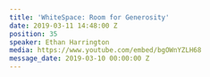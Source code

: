 ```yaml
---
title: 'WhiteSpace: Room for Generosity'
date: 2019-03-11 14:48:00 Z
position: 35
speaker: Ethan Harrington
media: https://www.youtube.com/embed/bgOWnYZLH68
message_date: 2019-03-10 00:00:00 Z
---
```


